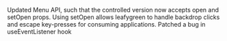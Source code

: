 Updated Menu API, such that the controlled version now accepts open and setOpen props. Using setOpen allows leafygreen to handle backdrop clicks and escape key-presses for consuming applications. Patched a bug in useEventListener hook
